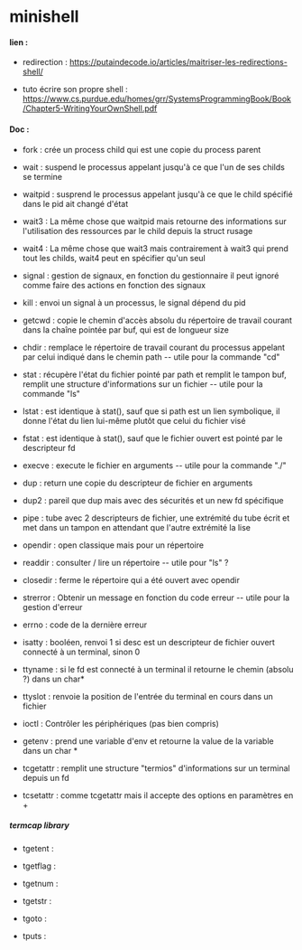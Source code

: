 # minishell

#### lien :

   - redirection : https://putaindecode.io/articles/maitriser-les-redirections-shell/

   - tuto écrire son propre shell : https://www.cs.purdue.edu/homes/grr/SystemsProgrammingBook/Book/Chapter5-WritingYourOwnShell.pdf
  
#### Doc :

- fork : crée un process child qui est une copie du process parent 

- wait : suspend le processus appelant jusqu'à ce que l'un de ses childs se termine

- waitpid : susprend le processus appelant jusqu'à ce que le child spécifié dans le pid ait changé d'état
	
- wait3 : La même chose que waitpid mais retourne des informations sur l'utilisation des ressources par le child depuis la struct rusage

- wait4 : La même chose que wait3 mais contrairement à wait3 qui prend tout les childs, wait4 peut en spécifier qu'un seul

- signal : gestion de signaux, en fonction du gestionnaire il peut ignoré comme faire des actions en fonction des signaux

- kill : envoi un signal à un processus, le signal dépend du pid

- getcwd : copie le chemin d'accès absolu du répertoire de travail courant dans la chaîne pointée par buf, qui est de longueur size

- chdir : remplace le répertoire de travail courant du processus appelant par celui indiqué dans le chemin path -- utile pour la commande "cd"

- stat : récupère l'état du fichier pointé par path et remplit le tampon buf, remplit une structure d'informations sur un fichier -- utile pour la commande "ls"

- lstat : est identique à stat(), sauf que si path est un lien symbolique, il donne l'état du lien lui-même plutôt que celui du fichier visé

- fstat : est identique à stat(), sauf que le fichier ouvert est pointé par le descripteur fd

- execve : execute le fichier en arguments -- utile pour la commande "./"

- dup : return une copie du descripteur de fichier en arguments

- dup2 : pareil que dup mais avec des sécurités et un new fd spécifique

- pipe : tube avec 2 descripteurs de fichier, une extrémité du tube écrit et met dans un tampon en attendant que l'autre extrémité la lise

- opendir : open classique mais pour un répertoire

- readdir : consulter / lire un répertoire -- utile pour "ls" ? 

- closedir : ferme le répertoire qui a été ouvert avec opendir

- strerror : Obtenir un message en fonction du code erreur -- utile pour la gestion d'erreur

- errno : code de la dernière erreur

- isatty : booléen, renvoi 1 si desc est un descripteur de fichier ouvert connecté à un terminal, sinon 0

- ttyname : si le fd est connecté à un terminal il retourne le chemin (absolu ?) dans un char* 

- ttyslot : renvoie la position de l'entrée du terminal en cours dans un fichier

- ioctl : Contrôler les périphériques (pas bien compris)

- getenv : prend une variable d'env et retourne la value de la variable dans un char *

- tcgetattr : remplit une structure "termios" d'informations sur un terminal depuis un fd

- tcsetattr : comme tcgetattr mais il accepte des options en paramètres en + 
 
##### termcap library

- tgetent : 

- tgetflag : 

- tgetnum : 

- tgetstr : 

- tgoto :

- tputs : 
